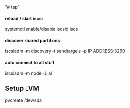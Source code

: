 "# tap" 

#### reload / start iscsi
systemctl enable/disable iscsid iscsi


#### discover shared partitions
iscsiadm -m discovery -t sendtargets -p IP ADDRESS:3260
 
#### auto connect to all stuff
iscsiadm -m node -L all

## Setup LVM
pvcreate /dev/sda
